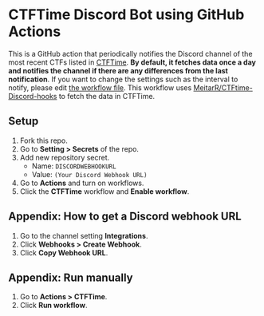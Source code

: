 # CTFTime Discord Bot using GitHub Actions
This is a GitHub action that periodically notifies the Discord channel of the most recent CTFs listed in [CTFTime](https://ctftime.org/). **By default, it fetches data once a day and notifies the channel if there are any differences from the last notification**. If you want to change the settings such as the interval to notify, please edit [the workflow file](.github/workflows/ctftime.yml). This workflow uses [MeitarR/CTFtime-Discord-hooks](https://github.com/MeitarR/CTFtime-Discord-hooks) to fetch the data in CTFTime.

## Setup
1. Fork this repo.
2. Go to **Setting > Secrets** of the repo.
3. Add new repository secret.
   - Name: `DISCORDWEBHOOKURL`
   - Value: `(Your Discord Webhook URL)`
4. Go to **Actions** and turn on workflows.
5. Click the **CTFTime** workflow and **Enable workflow**.

## Appendix: How to get a Discord webhook URL
1. Go to the channel setting **Integrations**.
2. Click **Webhooks > Create Webhook**.
3. Click **Copy Webhook URL**.

## Appendix: Run manually
1. Go to **Actions > CTFTime**.
2. Click **Run workflow**.